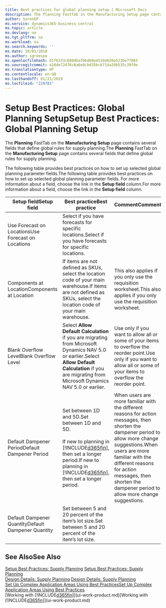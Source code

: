 ```yaml
---
title: Best practices for global planning setup | Microsoft Docs
description: The Planning FastTab in the Manufacturing Setup page contains several fields that define global rules for supply planning.
author: SorenGP
ms.service: dynamics365-business-central
ms.topic: article
ms.devlang: na
ms.tgt_pltfrm: na
ms.workload: na
ms.search.keywords: ''
ms.date: 10/01/2018
ms.author: sgroespe
ms.openlocfilehash: d1f6333c689d6af06d68e45104020a523be7f865
ms.sourcegitcommit: e10de72476c6a6e0cbd35bcb714a29b535c39f0e
ms.translationtype: HT
ms.contentlocale: en-GB
ms.lasthandoff: 01/21/2019
ms.locfileid: "220781"
---
```

# <a name="setup-best-practices-global-planning-setup"></a><span data-ttu-id="c6753-103">Setup Best Practices: Global Planning Setup</span><span class="sxs-lookup"><span data-stu-id="c6753-103">Setup Best Practices: Global Planning Setup</span></span>
<span data-ttu-id="c6753-104">The **Planning** FastTab on the **Manufacturing Setup** page contains several fields that define global rules for supply planning.</span><span class="sxs-lookup"><span data-stu-id="c6753-104">The **Planning** FastTab on the **Manufacturing Setup** page contains several fields that define global rules for supply planning.</span></span>  

 <span data-ttu-id="c6753-105">The following table provides best practices on how to set up selected global planning parameter fields.</span><span class="sxs-lookup"><span data-stu-id="c6753-105">The following table provides best practices on how to set up selected global planning parameter fields.</span></span> <span data-ttu-id="c6753-106">For more information about a field, choose the link in the **Setup field** column.</span><span class="sxs-lookup"><span data-stu-id="c6753-106">For more information about a field, choose the link in the **Setup field** column.</span></span>  

|<span data-ttu-id="c6753-107">Setup field</span><span class="sxs-lookup"><span data-stu-id="c6753-107">Setup field</span></span>|<span data-ttu-id="c6753-108">Best practice</span><span class="sxs-lookup"><span data-stu-id="c6753-108">Best practice</span></span>|<span data-ttu-id="c6753-109">Comment</span><span class="sxs-lookup"><span data-stu-id="c6753-109">Comment</span></span>|  
|-----------------|-------------------|-------------|  
|<span data-ttu-id="c6753-110">Use Forecast on Locations</span><span class="sxs-lookup"><span data-stu-id="c6753-110">Use Forecast on Locations</span></span>|<span data-ttu-id="c6753-111">Select if you have forecasts for specific locations.</span><span class="sxs-lookup"><span data-stu-id="c6753-111">Select if you have forecasts for specific locations.</span></span>||  
|<span data-ttu-id="c6753-112">Components at Location</span><span class="sxs-lookup"><span data-stu-id="c6753-112">Components at Location</span></span>|<span data-ttu-id="c6753-113">If items are not defined as SKUs, select the location code of your main warehouse.</span><span class="sxs-lookup"><span data-stu-id="c6753-113">If items are not defined as SKUs, select the location code of your main warehouse.</span></span>|<span data-ttu-id="c6753-114">This also applies if you only use the requisition worksheet.</span><span class="sxs-lookup"><span data-stu-id="c6753-114">This also applies if you only use the requisition worksheet.</span></span>|  
|<span data-ttu-id="c6753-115">Blank Overflow Level</span><span class="sxs-lookup"><span data-stu-id="c6753-115">Blank Overflow Level</span></span>|<span data-ttu-id="c6753-116">Select **Allow Default Calculation** if you are migrating from Microsoft Dynamics NAV 5.0 or earlier.</span><span class="sxs-lookup"><span data-stu-id="c6753-116">Select **Allow Default Calculation** if you are migrating from Microsoft Dynamics NAV 5.0 or earlier.</span></span>|<span data-ttu-id="c6753-117">Use only if you want to allow all or some of your items to overflow the reorder point.</span><span class="sxs-lookup"><span data-stu-id="c6753-117">Use only if you want to allow all or some of your items to overflow the reorder point.</span></span>|  
|<span data-ttu-id="c6753-118">Default Dampener Period</span><span class="sxs-lookup"><span data-stu-id="c6753-118">Default Dampener Period</span></span>|<span data-ttu-id="c6753-119">Set between 1D and 5D.</span><span class="sxs-lookup"><span data-stu-id="c6753-119">Set between 1D and 5D.</span></span><br /><br /> <span data-ttu-id="c6753-120">If new to planning in [!INCLUDE[d365fin](includes/d365fin_md.md)], then set a longer period.</span><span class="sxs-lookup"><span data-stu-id="c6753-120">If new to planning in [!INCLUDE[d365fin](includes/d365fin_md.md)], then set a longer period.</span></span>|<span data-ttu-id="c6753-121">When users are more familiar with the different reasons for action messages, then shorten the dampener period to allow more change suggestions.</span><span class="sxs-lookup"><span data-stu-id="c6753-121">When users are more familiar with the different reasons for action messages, then shorten the dampener period to allow more change suggestions.</span></span>|  
|<span data-ttu-id="c6753-122">Default Dampener Quantity</span><span class="sxs-lookup"><span data-stu-id="c6753-122">Default Dampener Quantity</span></span>|<span data-ttu-id="c6753-123">Set between 5 and 20 percent of the item’s lot size.</span><span class="sxs-lookup"><span data-stu-id="c6753-123">Set between 5 and 20 percent of the item’s lot size.</span></span>||  

## <a name="see-also"></a><span data-ttu-id="c6753-124">See Also</span><span class="sxs-lookup"><span data-stu-id="c6753-124">See Also</span></span>  
 <span data-ttu-id="c6753-125">[Setup Best Practices: Supply Planning](setup-best-practices-supply-planning.md) </span><span class="sxs-lookup"><span data-stu-id="c6753-125">[Setup Best Practices: Supply Planning](setup-best-practices-supply-planning.md) </span></span>  
 <span data-ttu-id="c6753-126">[Design Details: Supply Planning](design-details-supply-planning.md) </span><span class="sxs-lookup"><span data-stu-id="c6753-126">[Design Details: Supply Planning](design-details-supply-planning.md) </span></span>  
 [<span data-ttu-id="c6753-127">Set Up Complex Application Areas Using Best Practices</span><span class="sxs-lookup"><span data-stu-id="c6753-127">Set Up Complex Application Areas Using Best Practices</span></span>](set-up-complex-application-areas-using-best-practices.md)  
 <span data-ttu-id="c6753-128">[Working with [!INCLUDE[d365fin](includes/d365fin_md.md)]](ui-work-product.md)</span><span class="sxs-lookup"><span data-stu-id="c6753-128">[Working with [!INCLUDE[d365fin](includes/d365fin_md.md)]](ui-work-product.md)</span></span>
